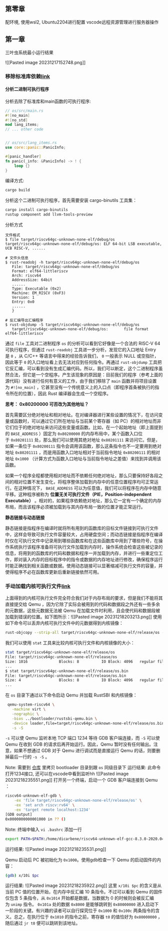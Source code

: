 
## 第零章

配环境, 使用wsl2, Ubuntu2204进行配置
vscode远程资源管理进行服务器操作
## 第一章

三叶虫系统最小运行结果

![[Pasted image 20231217152748.png]]
### 移除标准库依赖[link](https://rcore-os.cn/rCore-Tutorial-Book-v3/chapter1/2remove-std.html#term-remove-std "永久链接至标题")

#### 分析二进制可执行程序

分析去除了标准库和main函数的可执行程序:

```rust
// os/src/main.rs
#![no_main]
#![no_std]
mod lang_items;
// ... other code


// os/src/lang_items.rs
use core::panic::PanicInfo;

#[panic_handler]
fn panic(_info: &PanicInfo) -> ! {
    loop {}
}
```

编译方式:

```sh
cargo build
```

分析这个二进制可执行程序，首先需要安装 cargo-binutils 工具集：

```sh
cargo install cargo-binutils
rustup component add llvm-tools-preview
```

分析方式
```
文件格式
$ file target/riscv64gc-unknown-none-elf/debug/os
target/riscv64gc-unknown-none-elf/debug/os: ELF 64-bit LSB executable, UCB RISC-V, ......

# 文件头信息
$ rust-readobj -h target/riscv64gc-unknown-none-elf/debug/os
   File: target/riscv64gc-unknown-none-elf/debug/os
   Format: elf64-littleriscv
   Arch: riscv64
   AddressSize: 64bit
   ......
   Type: Executable (0x2)
   Machine: EM_RISCV (0xF3)
   Version: 1
   Entry: 0x0
   ......
   }

# 反汇编导出汇编程序
$ rust-objdump -S target/riscv64gc-unknown-none-elf/debug/os
   target/riscv64gc-unknown-none-elf/debug/os:       file format elf64-littleriscv
```

通过 `file` 工具对二进制程序 `os` 的分析可以看到它好像是一个合法的 RISC-V 64 可执行程序，但通过 `rust-readobj` 工具进一步分析，发现它的入口地址 Entry 是 `0` ，从 C/C++ 等语言中得来的经验告诉我们， `0` 一般表示 NULL 或空指针，因此等于 `0` 的入口地址看上去无法对应到任何指令。再通过 `rust-objdump` 工具把它反汇编，可以看到没有生成汇编代码。所以，我们可以断定，这个二进制程序虽然合法，但它是一个空程序。产生该现象的原因是：目前我们的程序（参考上面的源代码）没有进行任何有意义的工作，由于我们移除了 `main` 函数并将项目设置为 `#![no_main]` ，它甚至没有一个传统意义上的入口点（即程序首条被执行的指令所在的位置），因此 Rust 编译器会生成一个空程序。

**思考： 0x80200000 可否改为其他地址？**

首先需要区分绝对地址和相对地址。在对编译器进行某些设置的情况下，在访问变量或函数时，可以通过它们所在地址与当前某个寄存器（如 PC）的相对地址而非它们位于的绝对地址来访问这些变量或函数。比如，在一个起始地址（即上面提到的 `BASE_ADDRESS` ）固定为 `0x80200000` 的内存布局中，某个函数入口位于 `0x80201111` 处，那么我们可以使用其绝对地址 `0x80201111` 来访问它。但是，如果一条位于 `0x80200111` 指令会调用该函数，那么这条指令也不一定要用到绝对地址 `0x80201111` ，而是用函数入口地址相对于当前指令地址 `0x80200111` 的相对地址 `0x1000` （计算方式为函数入口地址与当前指令地址之差值）来找到并调用该函数。

如果一个程序全程都使用相对地址而不依赖任何绝对地址，那么只要保持好各段之间的相对位置不发生变化，将程序整体加载到内存中的任意位置程序均可正常运行。在这种情况下， `BASE_ADDRESS` 可以为任意值，我们可以将程序在内存中随意平移。这种程序被称为 **位置无关可执行文件（PIE，Position-independent Executable）** 。相对的，如果程序依赖绝对地址，那么它一定有一个确定的内存布局，而且该程序必须被加载到与其内存布局一致的位置才能正常运行。

**静态链接与动态链接**

静态链接是指程序在编译时就将所有用到的函数库的目标文件链接到可执行文件中，这样会导致可执行文件容量较大，占用硬盘空间；而动态链接是指程序在编译时仅在可执行文件中记录用到哪些函数库和在这些函数库中用到了哪些符号，在操作系统执行该程序准备将可执行文件加载到内存时，操作系统会检查这些被记录的信息，将用到的函数库的代码和数据和程序一并加载到内存，并进行一些重定位工作，即对装入内存的目标程序中的指令或数据的内存地址进行修改，确保程序运行时能正确找到相关函数或数据。使用动态链接可以显著缩减可执行文件的容量，并使得程序不必在函数库更新后重新链接依然可用。

### 手动加载内核可执行文件[link](https://rcore-os.cn/rCore-Tutorial-Book-v3/chapter1/4first-instruction-in-kernel2.html#id5 "永久链接至标题")

上面得到的内核可执行文件完全符合我们对于内存布局的要求，但是我们不能将其直接提交给 Qemu ，因为它除了实际会被用到的代码和数据段之外还有一些多余的元数据，这些元数据无法被 Qemu 在加载文件时利用，且会使代码和数据段被加载到错误的位置。如下图所示：![[Pasted image 20231218203213.png]]
使用如下命令可以丢弃内核可执行文件中的元数据得到内核镜像：

```sh
rust-objcopy --strip-all target/riscv64gc-unknown-none-elf/release/os -O binary target/riscv64gc-unknown-none-elf/release/os.bin
```

我们可以使用 `stat` 工具来比较内核可执行文件和内核镜像的大小：

```sh
stat target/riscv64gc-unknown-none-elf/release/os
File: target/riscv64gc-unknown-none-elf/release/os
Size: 1016              Blocks: 8          IO Block: 4096   regular file
...
$ stat target/riscv64gc-unknown-none-elf/release/os.bin
File: target/riscv64gc-unknown-none-elf/release/os.bin
Size: 4                 Blocks: 8          IO Block: 4096   regular file
...
```
在 `os` 目录下通过以下命令启动 Qemu 并加载 RustSBI 和内核镜像：

```sh
 qemu-system-riscv64 \
   -machine virt \
   -nographic \
   -bios ../bootloader/rustsbi-qemu.bin \
   -device loader,file=target/riscv64gc-unknown-none-elf/release/os.bin,addr=0x80200000 \
   -s -S
```
`-s` 可以使 Qemu 监听本地 TCP 端口 1234 等待 GDB 客户端连接，而 `-S` 可以使 Qemu 在收到 GDB 的请求后再开始运行。因此，Qemu 暂时没有任何输出。注意，如果不想通过 GDB 对于 Qemu 进行调试而是直接运行 Qemu 的话，则要删掉最后一行的 `-s -S` 。

Note: 需要到 [仓库](https://github.com/rcore-os/rCore-Tutorial-v3/tree/ch1) 里拷贝 bootloader 目录到跟 `os` 同级目录下
运行结果:
此命令打开1234接口, 还可以在vscode中看到监听hh
![[Pasted image 20231218235551.png]]
打开另一个终端，启动一个 GDB 客户端连接到 Qemu ：

```sh
riscv64-unknown-elf-gdb \
    -ex 'file target/riscv64gc-unknown-none-elf/release/os' \
    -ex 'set arch riscv:rv64' \
    -ex 'target remote localhost:1234'
[GDB output]
0x0000000000001000 in ?? ()
```

Note: 
终端中输入 ` vi .bashrc ` 添加一行 
``` bash
export PATH=$PATH:/home/dicarbene/riscv64-unknown-elf-gcc-8.3.0-2020.04.1-x86_64-linux-ubuntu14/bin
```

运行结果:
![[Pasted image 20231218235531.png]]

Qemu 启动后 PC 被初始化为 `0x1000`。使用gdb检查一下 Qemu 的启动固件的内容：

```sh
(gdb) x/10i $pc
```

运行结果:
![[Pasted image 20231218235922.png]]
这里 `x/10i $pc` 的含义是从当前 PC 值的位置开始，在内存中反汇编 10 条指令。不过可以看到 Qemu 的固件仅包含 5 条指令，从 `0x1014` 开始都是数据，当数据为 0 的时候则会被反汇编为 `unimp` 指令。 `0x101a` 处的数据 `0x8000` 是能够跳转到 `0x80000000` 进入启动下一阶段的关键。有兴趣的读者可以自行探究位于 `0x1000` 和 `0x100c` 两条指令的含义。总之，在执行位于 `0x1010` 的指令之前，寄存器 `t0` 的值恰好为 `0x80000000` ，随后通过 `jr t0` 便可以跳转到该地址。
